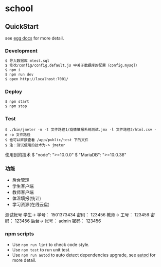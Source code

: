 # school



## QuickStart

<!-- add docs here for user -->

see [egg docs][egg] for more detail.

### Development

```bash
$ 导入数据库 mtest.sql
$ 修改/config/config.default.js 中关于数据库的配置（config.mysql）
$ npm i
$ npm run dev
$ open http://localhost:7001/
```

### Deploy

```bash
$ npm start
$ npm stop
```

### Test
```
$ ./bin/jmeter -n -t 文件路径1/疫情填报系统测试.jmx -l 文件路径2/html.csv -e -o 文件路径
$ 也可以直接查看 /app/public/test 下的文件
$ 注：测试使用的技术为-> jmeter
```

使用到的技术
$ "node": ">=10.0.0"
$ "MariaDB": ">=10.0.38"

### 功能
- 后台管理
- 学生客户端
- 教师客户端
- 体温填报(统计)
- 学习资源(在线云盘)

测试帐号
学生->   学号： 1501373434  密码： 123456
教师->   工号： 123456      密码： 123456
后台->   帐号： admin       密码： 123456  

### npm scripts

- Use `npm run lint` to check code style.
- Use `npm test` to run unit test.
- Use `npm run autod` to auto detect dependencies upgrade, see [autod](https://www.npmjs.com/package/autod) for more detail.


[egg]: https://eggjs.org
